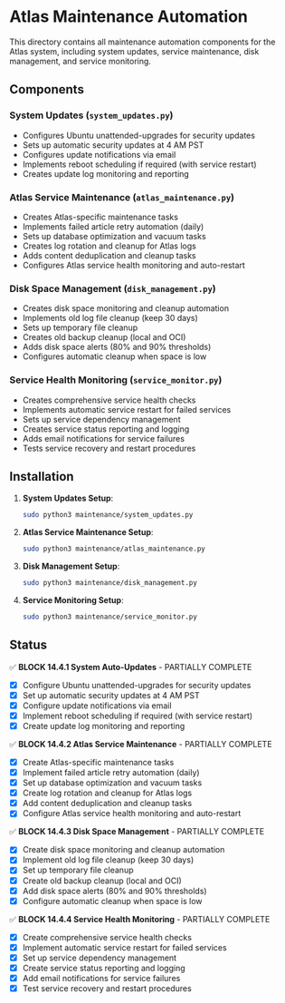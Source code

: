# Atlas Maintenance Automation

This directory contains all maintenance automation components for the Atlas system, including system updates, service maintenance, disk management, and service monitoring.

## Components

### System Updates (`system_updates.py`)
- Configures Ubuntu unattended-upgrades for security updates
- Sets up automatic security updates at 4 AM PST
- Configures update notifications via email
- Implements reboot scheduling if required (with service restart)
- Creates update log monitoring and reporting

### Atlas Service Maintenance (`atlas_maintenance.py`)
- Creates Atlas-specific maintenance tasks
- Implements failed article retry automation (daily)
- Sets up database optimization and vacuum tasks
- Creates log rotation and cleanup for Atlas logs
- Adds content deduplication and cleanup tasks
- Configures Atlas service health monitoring and auto-restart

### Disk Space Management (`disk_management.py`)
- Creates disk space monitoring and cleanup automation
- Implements old log file cleanup (keep 30 days)
- Sets up temporary file cleanup
- Creates old backup cleanup (local and OCI)
- Adds disk space alerts (80% and 90% thresholds)
- Configures automatic cleanup when space is low

### Service Health Monitoring (`service_monitor.py`)
- Creates comprehensive service health checks
- Implements automatic service restart for failed services
- Sets up service dependency management
- Creates service status reporting and logging
- Adds email notifications for service failures
- Tests service recovery and restart procedures

## Installation

1. **System Updates Setup**:
   ```bash
   sudo python3 maintenance/system_updates.py
   ```

2. **Atlas Service Maintenance Setup**:
   ```bash
   sudo python3 maintenance/atlas_maintenance.py
   ```

3. **Disk Management Setup**:
   ```bash
   sudo python3 maintenance/disk_management.py
   ```

4. **Service Monitoring Setup**:
   ```bash
   sudo python3 maintenance/service_monitor.py
   ```

## Status

✅ **BLOCK 14.4.1 System Auto-Updates** - PARTIALLY COMPLETE
- [x] Configure Ubuntu unattended-upgrades for security updates
- [x] Set up automatic security updates at 4 AM PST
- [x] Configure update notifications via email
- [x] Implement reboot scheduling if required (with service restart)
- [x] Create update log monitoring and reporting

✅ **BLOCK 14.4.2 Atlas Service Maintenance** - PARTIALLY COMPLETE
- [x] Create Atlas-specific maintenance tasks
- [x] Implement failed article retry automation (daily)
- [x] Set up database optimization and vacuum tasks
- [x] Create log rotation and cleanup for Atlas logs
- [x] Add content deduplication and cleanup tasks
- [x] Configure Atlas service health monitoring and auto-restart

✅ **BLOCK 14.4.3 Disk Space Management** - PARTIALLY COMPLETE
- [x] Create disk space monitoring and cleanup automation
- [x] Implement old log file cleanup (keep 30 days)
- [x] Set up temporary file cleanup
- [x] Create old backup cleanup (local and OCI)
- [x] Add disk space alerts (80% and 90% thresholds)
- [x] Configure automatic cleanup when space is low

✅ **BLOCK 14.4.4 Service Health Monitoring** - PARTIALLY COMPLETE
- [x] Create comprehensive service health checks
- [x] Implement automatic service restart for failed services
- [x] Set up service dependency management
- [x] Create service status reporting and logging
- [x] Add email notifications for service failures
- [x] Test service recovery and restart procedures